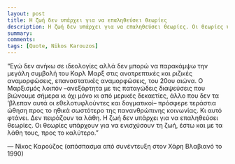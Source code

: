 ```yaml
---
layout: post
title: Η ζωή δεν υπάρχει για να επαληθεύσει θεωρίες
description: Η ζωή δεν υπάρχει για να επαληθεύσει θεωρίες. Οι θεωρίες υπάρχουν για να ενισχύσουν τη ζωή, έστω και με τα λάθη τους, προς το καλύτερο.
summary: 
comments: 
tags: [Quote, Nikos Karouzos]
---
```


“Εγώ δεν ανήκω σε ιδεολογίες αλλά δεν μπορώ να παρακάμψω την μεγάλη συμβολή του Καρλ Μαρξ στις ανατρεπτικές και ριζικές αναμορφώσεις, επαναστατικές αναμορφώσεις, του 20ου αιώνα. Ο Μαρξισμός λοιπόν –ανεξάρτητα με τις παταγώδεις διαψεύσεις που βιώνουμε σήμερα κι όχι μόνο κι από μερικές δεκαετίες, άλλο που δεν τα ‘βλεπαν αυτά οι εθελοτυφλούντες και δογματικοί– πρόσφερε τεράστια ώθηση προς το ηθικά σωστότερο της πανανθρώπινης κοινωνίας. Κι αυτό φτάνει. Δεν πειράζουν τα λάθη. Η ζωή δεν υπάρχει για να επαληθεύσει θεωρίες. Οι θεωρίες υπάρχουν για να ενισχύσουν τη ζωή, έστω και με τα λάθη τους, προς το καλύτερο.”

— Νίκος Καρούζος (απόσπασμα από συνέντευξη στον Χάρη Βλαβιανό το 1990)